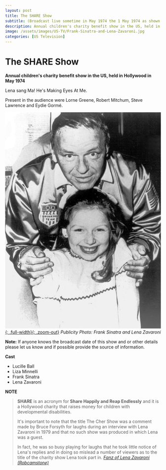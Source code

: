 ```yaml
---
layout: post
title: The SHARE Show
subtitle: (Broadcast live sometime in May 1974 the 1 May 1974 as shown in any menu is only used to get Jekll to publish this post)
description: Annual children's charity benefit show in the US, held in Hollywood in May 1974
image: /assets/images/US-TV/Frank-Sinatra-and-Lena-Zavaroni.jpg
categories: [US Television]
---
```


<h1>The SHARE Show</h1>
<!--  <h1>The SHARE (Share Happily and Reap Endlessly) Show</h1>  -->

**Annual children's charity benefit show in the US, held in Hollywood in May 1974**

Lena sang Ma! He's Making Eyes At Me.

Present in the audience were Lorne Greene, Robert Mitchum, Steve Lawrence and Eydie Gorm&#233;.

[![Publicity Photo: Frank Sinatra and Lena Zavaroni](/assets/images/US-TV/Frank-Sinatra-and-Lena-Zavaroni.jpg){: .full-width}{: .zoom-out}](/assets/images/US-TV/Frank-Sinatra-and-Lena-Zavaroni.jpg)
<cite>Publicity Photo: Frank Sinatra and Lena Zavaroni</cite>

**Note:** If anyone knows the broadcast date of this show and or other details please let us know and if possible provide the source of information.

**Cast**
* Lucille Ball
* Liza Minnelli
* Frank Sinatra
* Lena Zavaroni


**NOTE**
> **SHARE** is an acronym for **Share Happily and Reap Endlessly** and it is a Hollywood charity that raises money for children with developmental disabilities.
>
> It's important to note that the title The Cher Show was a comment made by Bruce Forsyth for laughs during an interview with Lena Zavaroni in 1979 and that no such show was produced in which Lena was a guest.
>
> In fact, he was so busy playing for laughs that he took little notice of Lena's replies and in doing so mislead a number of viewers as to the title of the charity show Lena took part in.
<cite>[Fanz of Lena Zavaroni (Robcamstone)](https://www.facebook.com/fanzoflenazavaroni)</cite>

<style>
.post-header {display: none;}
.dt-published {display: none;}
body > main > div > article > header > p:nth-child(2):after {content: 'May 1974'; color:#828282;}
</style>

